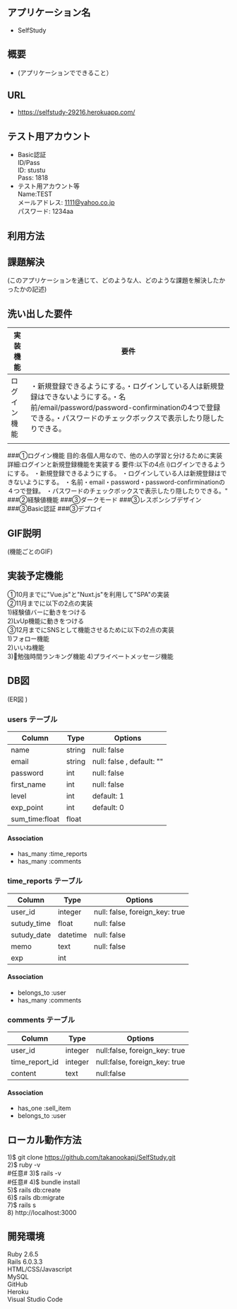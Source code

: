 アプリケーション名
----------------
- SelfStudy

概要
----------------
- (アプリケーションでできること）

URL
----------------
- https://selfstudy-29216.herokuapp.com/

テスト用アカウント
----------------
- Basic認証</br>
ID/Pass</br>
ID: stustu</br>
Pass: 1818
- テスト用アカウント等</br>
Name:TEST</br>
メールアドレス: 1111@yahoo.co.jp</br>
パスワード: 1234aa</br>

利用方法
----------------

課題解決
----------------
(このアプリケーションを通じて、どのような人、どのような課題を解決したかったかの記述)

洗い出した要件
----------------
|実装機能        |要件
|---------------|---------------------------------------------------------|
|ログイン機能     |・新規登録できるようにする。・ログインしている人は新規登録はできないようにする。・名前/email/password/password-confirminationの4つで登録できる。・パスワードのチェックボックスで表示したり隠したりできる。                                       |
|               |

###①ログイン機能
目的:各個人用なので、他の人の学習と分けるために実装
詳細:ログインと新規登録機能を実装する
要件:以下の4点
i)ログインできるようにする。
・新規登録できるようにする。
・ログインしている人は新規登録はできないようにする。
・名前・email・password・password-confirminationの４つで登録。
・パスワードのチェックボックスで表示したり隠したりできる。"
###②経験値機能
###③ダークモード
###③レスポンシブデザイン
###③Basic認証
###③デプロイ

GIF説明
----------------
(機能ごとのGIF)

実装予定機能
----------------
①10月までに"Vue.js"と"Nuxt.js"を利用して"SPA"の実装</br>
②11月までに以下の2点の実装</br>
  1)経験値バーに動きをつける</br>
  2)LvUp機能に動きをつける</br>
③12月までにSNSとして機能させるために以下の2点の実装</br>
  1)フォロー機能</br>
  2)いいね機能</br>
  3)勉強時間ランキング機能
  4)プライベートメッセージ機能</br>

DB図
----------------
(ER図<Github> )
### users テーブル
| Column          | Type     | Options                        |
| --------------  | -------  | ------------------------------ |
| name            | string   | null: false                    |
| email           | string   | null: false , default: ""      |
| password        | int      | null: false                    |
| first_name      | int      | null: false                    |
| level           | int      | default: 1                     |
| exp_point       | int      | default: 0                     |
| sum_time:float  | float    |                                |

#### Association
- has_many :time_reports
- has_many :comments


### time_reports テーブル
| Column            | Type    | Options                       |
| ----------------- | ------- | ----------------------------- |
| user_id           | integer | null: false, foreign_key: true| 
| sutudy_time       | float   | null: false                   |
| sutudy_date       | datetime| null: false                   |
| memo              | text    | null: false                   |
| exp               | int     |                               |

#### Association
- belongs_to :user
- has_many :comments


### comments テーブル
| Column         | Type       | Options                        |
| -------------- | ---------- | ------------------------------ |
| user_id        | integer    | null:false, foreign_key: true  |
| time_report_id | integer    | null:false, foreign_key: true  |
| content        | text       | null:false                     |

#### Association
- has_one    :sell_item
- belongs_to :user


ローカル動作方法
----------------
1)$ git clone https://github.com/takanookapi/SelfStudy.git</br>
2)$ ruby -v</br> #任意#
3)$ rails -v</br> #任意#
4)$ bundle install</br>
5)$ rails db:create</br>
6)$ rails db:migrate</br>
7)$ rails s</br>
8)  http://localhost:3000</br>

開発環境
----------------
Ruby 2.6.5</br>
Rails 6.0.3.3</br>
HTML/CSS/Javascript</br>
MySQL</br>
GitHub</br>
Heroku</br>
Visual Studio Code</br>